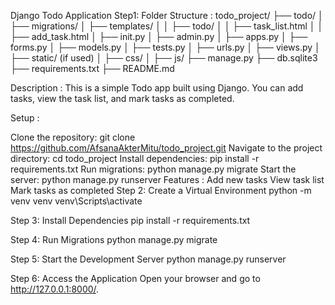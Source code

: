 Django Todo Application
Step1: Folder Structure : todo_project/ ├── todo/ │ ├── migrations/ │ ├── templates/ │ │ ├── todo/ │ │ ├── task_list.html │ │ ├── add_task.html │ ├── init.py │ ├── admin.py │ ├── apps.py │ ├── forms.py │ ├── models.py │ ├── tests.py │ ├── urls.py │ ├── views.py │ ├── static/ (if used) │ ├── css/ │ ├── js/ ├── manage.py ├── db.sqlite3 ├── requirements.txt ├── README.md

Description : This is a simple Todo app built using Django. You can add tasks, view the task list, and mark tasks as completed.

Setup :

Clone the repository: git clone https://github.com/AfsanaAkterMitu/todo_project.git 
Navigate to the project directory: cd todo_project
Install dependencies: pip install -r requirements.txt
Run migrations: python manage.py migrate
Start the server: python manage.py runserver
Features :
Add new tasks
View task list
Mark tasks as completed
Step 2: Create a Virtual Environment python -m venv venv venv\Scripts\activate

Step 3: Install Dependencies pip install -r requirements.txt

Step 4: Run Migrations python manage.py migrate

Step 5: Start the Development Server python manage.py runserver

Step 6: Access the Application Open your browser and go to http://127.0.0.1:8000/.
